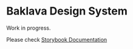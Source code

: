 # Baklava Design System

Work in progress.

Please check [Storybook Documentation](https://next--6267ebb4dd54f5004a65f14a.chromatic.com/)
